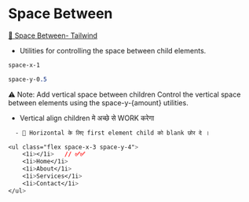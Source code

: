 # Space Between
[🔗 Space Between- Tailwind](https://tailwindcss.com/docs/space)

- Utilities for controlling the space between child elements.

```css
space-x-1

space-y-0.5
```

⚠️ Note: Add vertical space between children
Control the vertical space between elements using the space-y-{amount} utilities.
  
  - Vertical align children मे अच्छे से WORK करेगा 

```css
  - 🔴 Horizontal के लिए first element child को blank छोर दे । 

<ul class="flex space-x-3 space-y-4">
    <1i></1i>   // ✅✅
    <1i>Home</1i>
    <1i>About</1i>
    <1i>Services</1i>
    <1i>Contact</1i>
</ul>
```

